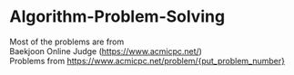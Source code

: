 # Algorithm-Problem-Solving

Most of the problems are from   
Baekjoon Online Judge (https://www.acmicpc.net/)   
Problems from https://www.acmicpc.net/problem/{put_problem_number}
